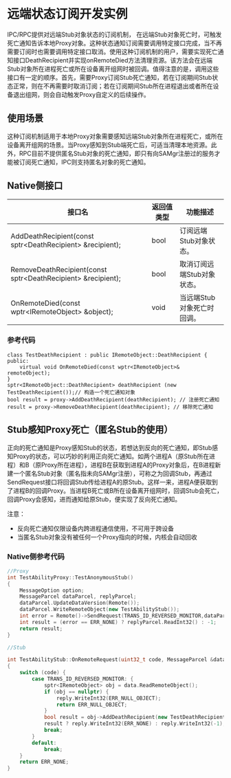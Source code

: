 # 远端状态订阅开发实例

IPC/RPC提供对远端Stub对象状态的订阅机制， 在远端Stub对象死亡时，可触发死亡通知告诉本地Proxy对象。这种状态通知订阅需要调用特定接口完成，当不再需要订阅时也需要调用特定接口取消。使用这种订阅机制的用户，需要实现死亡通知接口DeathRecipient并实现onRemoteDied方法清理资源。该方法会在远端Stub对象所在进程死亡或所在设备离开组网时被回调。值得注意的是，调用这些接口有一定的顺序。首先，需要Proxy订阅Stub死亡通知，若在订阅期间Stub状态正常，则在不再需要时取消订阅；若在订阅期间Stub所在进程退出或者所在设备退出组网，则会自动触发Proxy自定义的后续操作。

## 使用场景

这种订阅机制适用于本地Proxy对象需要感知远端Stub对象所在进程死亡，或所在设备离开组网的场景。当Proxy感知到Stub端死亡后，可适当清理本地资源。此外，RPC目前不提供匿名Stub对象的死亡通知，即只有向SAMgr注册过的服务才能被订阅死亡通知，IPC则支持匿名对象的死亡通知。


## Native侧接口

| 接口名 | 返回值类型 | 功能描述 |
| -------- | -------- | -------- |
| AddDeathRecipient(const sptr\<DeathRecipient> &recipient); | bool | 订阅远端Stub对象状态。 |
| RemoveDeathRecipient(const sptr\<DeathRecipient> &recipient); | bool | 取消订阅远端Stub对象状态。 |
| OnRemoteDied(const wptr\<IRemoteObject> &object); | void | 当远端Stub对象死亡时回调。 |


### 参考代码


```
class TestDeathRecipient : public IRemoteObject::DeathRecipient {
public:
    virtual void OnRemoteDied(const wptr<IRemoteObject>& remoteObject);
}
sptr<IRemoteObject::DeathRecipient> deathRecipient (new TestDeathRecipient());// 构造一个死亡通知对象
bool result = proxy->AddDeathRecipient(deathRecipient); // 注册死亡通知
result = proxy->RemoveDeathRecipient(deathRecipient); // 移除死亡通知
```

## Stub感知Proxy死亡（匿名Stub的使用）

正向的死亡通知是Proxy感知Stub的状态，若想达到反向的死亡通知，即Stub感知Proxy的状态，可以巧妙的利用正向死亡通知。如两个进程A（原Stub所在进程）和B（原Proxy所在进程），进程B在获取到进程A的Proxy对象后，在B进程新建一个匿名Stub对象（匿名指未向SAMgr注册），可称之为回调Stub，再通过SendRequest接口将回调Stub传给进程A的原Stub。这样一来，进程A便获取到了进程B的回调Proxy。当进程B死亡或B所在设备离开组网时，回调Stub会死亡，回调Proxy会感知，进而通知给原Stub，便实现了反向死亡通知。

注意：

- 反向死亡通知仅限设备内跨进程通信使用，不可用于跨设备
- 当匿名Stub对象没有被任何一个Proxy指向的时候，内核会自动回收

### Native侧参考代码

```c++
//Proxy
int TestAbilityProxy::TestAnonymousStub()
{
    MessageOption option;
    MessageParcel dataParcel, replyParcel;
    dataParcel.UpdateDataVersion(Remote());
    dataParcel.WriteRemoteObject(new TestAbilityStub());
    int error = Remote()->SendRequest(TRANS_ID_REVERSED_MONITOR,dataParcel, replyParcel, option);
    int result = (error == ERR_NONE) ? replyParcel.ReadInt32() : -1;
    return result;
}

//Stub

int TestAbilityStub::OnRemoteRequest(uint32_t code, MessageParcel &data, MessageParcel &reply, MessageOption &option)
{
    switch (code) {
        case TRANS_ID_REVERSED_MONITOR: {
            sptr<IRemoteObject> obj = data.ReadRemoteObject();
            if (obj == nullptr) {
                reply.WriteInt32(ERR_NULL_OBJECT);
                return ERR_NULL_OBJECT;
            }
            bool result = obj->AddDeathRecipient(new TestDeathRecipient());
            result ? reply.WriteInt32(ERR_NONE) : reply.WriteInt32(-1);
            break;
        }
        default:
            break;
    }
    return ERR_NONE;
}
```

